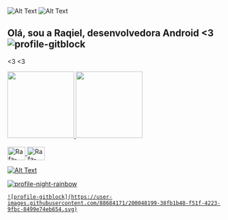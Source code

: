 
<div>
    
   ![Alt Text](https://lh3.googleusercontent.com/LuViEvi/SLBeHeKhtMI/AAAAAAAAC_g/o8C_7_24BSU/nz75.gif) ![Alt Text](https://lh3.googleusercontent.com/LuViEvi/SLBeHeKhtMI/AAAAAAAAC_g/o8C_7_24BSU/nz75.gif)  
  </div>


## Olá, sou a Raqiel, desenvolvedora Android <3 ![profile-gitblock](https://user-images.githubusercontent.com/88684171/200048168-8cdcdd3f-3ed1-439a-a5bb-cffe75f8a3eb.svg)
<3 <3

<div align="![profile-gitblock](https://user-images.githubusercontent.com/88684171/200048100-dbebe2ff-55cc-444c-951f-d9d9b888d1c0.svg)
center">
  <a href="https://github.com/raqiel">
  <img height="150em" src="https://github-readme-stats.vercel.app/api?username=raqiel&show_icons=false&theme=dracula&include_all_commits=true&count_private=true"/>
  <img height="150em" src="https://github-readme-stats.vercel.app/api/top-langs/?username=raqiel&layout=compact&langs_count=7&theme=dracula"/>
</div>
<div style="display: inline_block"><br>
  <img align="center" alt="Rafa-React" height="30" width="40" src="https://cdn.jsdelivr.net/gh/devicons/devicon/icons/android/android-original.svg">
  <img align="center" alt="Rafa-HTML" height="30" width="40" src="https://cdn.jsdelivr.net/gh/devicons/devicon/icons/kotlin/kotlin-plain.svg">

</div>
 
  
  
  <div>
      
   ![Alt Text](http://lh4.ggpht.com/_ndXzavhlHGo/S66HvDAJsRI/AAAAAAAAAPo/qPSvt4Ocp8k/s400/beijos123.png)
      
  </div>
    
    
  ![profile-night-rainbow](https://user-images.githubusercontent.com/88684171/200045946-97659538-6f87-4afa-8ae6-20c70ff648d8.svg)
    
    ![profile-gitblock](https://user-images.githubusercontent.com/88684171/200048199-38fb1b48-f51f-4223-9fbc-8499e74eb654.svg)

